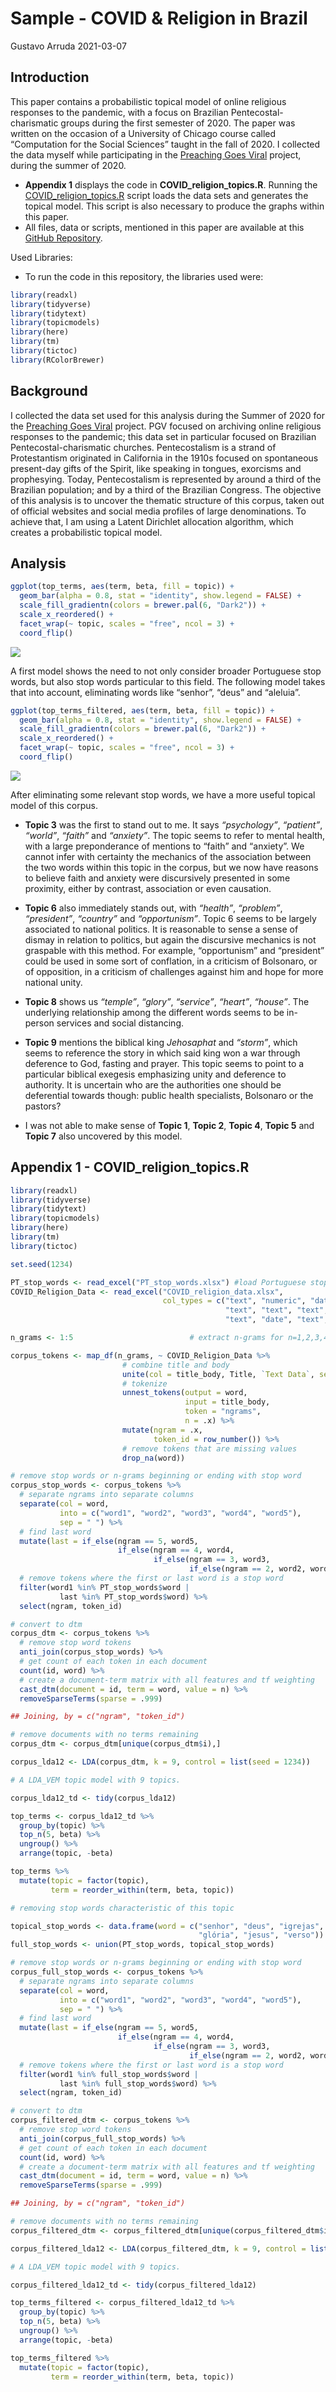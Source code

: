 Sample - COVID & Religion in Brazil
================
Gustavo Arruda
2021-03-07

## Introduction

This paper contains a probabilistic topical model of online religious
responses to the pandemic, with a focus on Brazilian
Pentecostal-charismatic groups during the first semester of 2020. The
paper was written on the occasion of a University of Chicago course
called “Computation for the Social Sciences” taught in the fall of 2020.
I collected the data myself while participating in the [Preaching Goes
Viral](https://blogs.miamioh.edu/critical-distance/preaching-goes-viral-responses-to-the-pandemic/)
project, during the summer of 2020.

-   **Appendix 1** displays the code in **COVID\_religion\_topics.R**.
    Running the
    [COVID\_religion\_topics.R](https://raw.githubusercontent.com/arrudafranco/Homework-9/master/COVID_religion_topics.R)
    script loads the data sets and generates the topical model. This
    script is also necessary to produce the graphs within this paper.
-   All files, data or scripts, mentioned in this paper are available at
    this [GitHub
    Repository](https://github.com/arrudafranco/Homework-9).

Used Libraries:

-   To run the code in this repository, the libraries used were:

``` r
library(readxl)
library(tidyverse)
library(tidytext)
library(topicmodels)
library(here)
library(tm)
library(tictoc)
library(RColorBrewer)
```

## Background

I collected the data set used for this analysis during the Summer of
2020 for the [Preaching Goes
Viral](https://blogs.miamioh.edu/critical-distance/preaching-goes-viral-responses-to-the-pandemic/)
project. PGV focused on archiving online religious responses to the
pandemic; this data set in particular focused on Brazilian
Pentecostal-charismatic churches. Pentecostalism is a strand of
Protestantism originated in California in the 1910s focused on
spontaneous present-day gifts of the Spirit, like speaking in tongues,
exorcisms and prophesying. Today, Pentecostalism is represented by
around a third of the Brazilian population; and by a third of the
Brazilian Congress. The objective of this analysis is to uncover the
thematic structure of this corpus, taken out of official websites and
social media profiles of large denominations. To achieve that, I am
using a Latent Dirichlet allocation algorithm, which creates a
probabilistic topical model.

## Analysis

``` r
ggplot(top_terms, aes(term, beta, fill = topic)) +
  geom_bar(alpha = 0.8, stat = "identity", show.legend = FALSE) +
  scale_fill_gradientn(colors = brewer.pal(6, "Dark2")) +
  scale_x_reordered() +
  facet_wrap(~ topic, scales = "free", ncol = 3) +
  coord_flip()
```

![](sample_COVID_religion_BR_files/figure-gfm/plot1-1.png)<!-- -->

A first model shows the need to not only consider broader Portuguese
stop words, but also stop words particular to this field. The following
model takes that into account, eliminating words like “senhor”, “deus”
and “aleluia”.

``` r
ggplot(top_terms_filtered, aes(term, beta, fill = topic)) +
  geom_bar(alpha = 0.8, stat = "identity", show.legend = FALSE) +
  scale_fill_gradientn(colors = brewer.pal(6, "Dark2")) +
  scale_x_reordered() +
  facet_wrap(~ topic, scales = "free", ncol = 3) +
  coord_flip()
```

![](sample_COVID_religion_BR_files/figure-gfm/plot2-1.png)<!-- -->

After eliminating some relevant stop words, we have a more useful
topical model of this corpus.

-   **Topic 3** was the first to stand out to me. It says
    *“psychology”*, *“patient”*, *“world”*, *“faith”* and *“anxiety”*.
    The topic seems to refer to mental health, with a large
    preponderance of mentions to “faith” and “anxiety”. We cannot infer
    with certainty the mechanics of the association between the two
    words within this topic in the corpus, but we now have reasons to
    believe faith and anxiety were discursively presented in some
    proximity, either by contrast, association or even causation.

-   **Topic 6** also immediately stands out, with *“health”*,
    *“problem”*, *“president”*, *“country”* and *“opportunism”*. Topic 6
    seems to be largely associated to national politics. It is
    reasonable to sense a sense of dismay in relation to politics, but
    again the discursive mechanics is not graspable with this method.
    For example, “opportunism” and “president” could be used in some
    sort of conflation, in a criticism of Bolsonaro, or of opposition,
    in a criticism of challenges against him and hope for more national
    unity.

-   **Topic 8** shows us *“temple”*, *“glory”*, *“service”*, *“heart”*,
    *“house”*. The underlying relationship among the different words
    seems to be in-person services and social distancing.

-   **Topic 9** mentions the biblical king *Jehosaphat* and *“storm”*,
    which seems to reference the story in which said king won a war
    through deference to God, fasting and prayer. This topic seems to
    point to a particular biblical exegesis emphasizing unity and
    deference to authority. It is uncertain who are the authorities one
    should be deferential towards though: public health specialists,
    Bolsonaro or the pastors?

-   I was not able to make sense of **Topic 1**, **Topic 2**, **Topic
    4**, **Topic 5** and **Topic 7** also uncovered by this model.

## Appendix 1 - COVID\_religion\_topics.R

``` r
library(readxl)
library(tidyverse)
library(tidytext)
library(topicmodels)
library(here)
library(tm)
library(tictoc)

set.seed(1234)

PT_stop_words <- read_excel("PT_stop_words.xlsx") #load Portuguese stop words
COVID_Religion_Data <- read_excel("COVID_religion_data.xlsx",
                                  col_types = c("text", "numeric", "date",
                                                "text", "text", "text", "text", "text",
                                                "text", "date", "text", "text"))

n_grams <- 1:5                          # extract n-grams for n=1,2,3,4,5

corpus_tokens <- map_df(n_grams, ~ COVID_Religion_Data %>%
                         # combine title and body
                         unite(col = title_body, Title, `Text Data`, sep = " ") %>%
                         # tokenize
                         unnest_tokens(output = word,
                                       input = title_body,
                                       token = "ngrams",
                                       n = .x) %>%
                         mutate(ngram = .x,
                                token_id = row_number()) %>%
                         # remove tokens that are missing values
                         drop_na(word))

# remove stop words or n-grams beginning or ending with stop word
corpus_stop_words <- corpus_tokens %>%
  # separate ngrams into separate columns
  separate(col = word,
           into = c("word1", "word2", "word3", "word4", "word5"),
           sep = " ") %>%
  # find last word
  mutate(last = if_else(ngram == 5, word5,
                        if_else(ngram == 4, word4,
                                if_else(ngram == 3, word3,
                                        if_else(ngram == 2, word2, word1))))) %>%
  # remove tokens where the first or last word is a stop word
  filter(word1 %in% PT_stop_words$word |
           last %in% PT_stop_words$word) %>%
  select(ngram, token_id)

# convert to dtm
corpus_dtm <- corpus_tokens %>%
  # remove stop word tokens
  anti_join(corpus_stop_words) %>%
  # get count of each token in each document
  count(id, word) %>%
  # create a document-term matrix with all features and tf weighting
  cast_dtm(document = id, term = word, value = n) %>%
  removeSparseTerms(sparse = .999)

## Joining, by = c("ngram", "token_id")

# remove documents with no terms remaining
corpus_dtm <- corpus_dtm[unique(corpus_dtm$i),]

corpus_lda12 <- LDA(corpus_dtm, k = 9, control = list(seed = 1234))

# A LDA_VEM topic model with 9 topics.

corpus_lda12_td <- tidy(corpus_lda12)

top_terms <- corpus_lda12_td %>%
  group_by(topic) %>%
  top_n(5, beta) %>%
  ungroup() %>%
  arrange(topic, -beta)

top_terms %>%
  mutate(topic = factor(topic),
         term = reorder_within(term, beta, topic))

# removing stop words characteristic of this topic

topical_stop_words <- data.frame(word = c("senhor", "deus", "igrejas", "igreja", "aleluia",
                                          "glória", "jesus", "verso"))
full_stop_words <- union(PT_stop_words, topical_stop_words)

# remove stop words or n-grams beginning or ending with stop word
corpus_full_stop_words <- corpus_tokens %>%
  # separate ngrams into separate columns
  separate(col = word,
           into = c("word1", "word2", "word3", "word4", "word5"),
           sep = " ") %>%
  # find last word
  mutate(last = if_else(ngram == 5, word5,
                        if_else(ngram == 4, word4,
                                if_else(ngram == 3, word3,
                                        if_else(ngram == 2, word2, word1))))) %>%
  # remove tokens where the first or last word is a stop word
  filter(word1 %in% full_stop_words$word |
           last %in% full_stop_words$word) %>%
  select(ngram, token_id)

# convert to dtm
corpus_filtered_dtm <- corpus_tokens %>%
  # remove stop word tokens
  anti_join(corpus_full_stop_words) %>%
  # get count of each token in each document
  count(id, word) %>%
  # create a document-term matrix with all features and tf weighting
  cast_dtm(document = id, term = word, value = n) %>%
  removeSparseTerms(sparse = .999)

## Joining, by = c("ngram", "token_id")

# remove documents with no terms remaining
corpus_filtered_dtm <- corpus_filtered_dtm[unique(corpus_filtered_dtm$i),]

corpus_filtered_lda12 <- LDA(corpus_filtered_dtm, k = 9, control = list(seed = 1234))

# A LDA_VEM topic model with 9 topics.

corpus_filtered_lda12_td <- tidy(corpus_filtered_lda12)

top_terms_filtered <- corpus_filtered_lda12_td %>%
  group_by(topic) %>%
  top_n(5, beta) %>%
  ungroup() %>%
  arrange(topic, -beta)

top_terms_filtered %>%
  mutate(topic = factor(topic),
         term = reorder_within(term, beta, topic))
```
